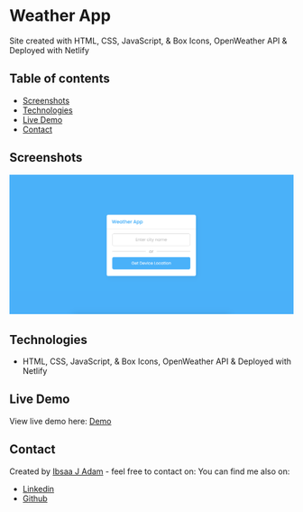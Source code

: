 # Weather App

Site created with HTML, CSS, JavaScript, & Box Icons, OpenWeather API & Deployed with Netlify

## Table of contents

- [Screenshots](#screenshots)
- [Technologies](#technologies)
- [Live Demo](#live-demo)
- [Contact](#contact)

## Screenshots

<img src="/img/screenshot.png">

## Technologies

- HTML, CSS, JavaScript, & Box Icons, OpenWeather API & Deployed with Netlify

## Live Demo

View live demo here: [Demo](https://weatherapp-javascript22.netlify.app/)

## Contact

Created by [Ibsaa J Adam](https://github.com/ibsaajadam) - feel free to contact on:
You can find me also on:

- [Linkedin](https://www.linkedin.com/in/ibsaajadam/)
- [Github](https://github.com/ibsaajadam)
